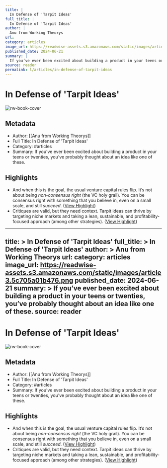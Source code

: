 ```yaml
---
title: |
  In Defense of 'Tarpit Ideas'
full_title: |
  In Defense of 'Tarpit Ideas'
author: |
  Anu from Working Theorys
url: 
category: articles
image_url: https://readwise-assets.s3.amazonaws.com/static/images/article3.5c705a01b476.png
published_date: 2024-06-21
summary: |
  If you’ve ever been excited about building a product in your teens or twenties, you’ve probably thought about an idea like one of these.
source: reader
permalink: l/articles/in-defense-of-tarpit-ideas
---
```

# In Defense of 'Tarpit Ideas'

![rw-book-cover](https://readwise-assets.s3.amazonaws.com/static/images/article3.5c705a01b476.png)

## Metadata
- Author: [[Anu from Working Theorys]]
- Full Title: In Defense of 'Tarpit Ideas'
- Category: #articles
- Summary: If you’ve ever been excited about building a product in your teens or twenties, you’ve probably thought about an idea like one of these.

## Highlights
- And when this is the goal, the usual venture capital rules flip. It’s not about being *non-consensus right* (the VC holy grail). You can be consensus right with something that you believe in, even on a small scale, and still *succeed*. ([View Highlight](https://read.readwise.io/read/01j14tggtxr341y4cm1tak2k5j))
- Critiques are valid, but they need context. Tarpit ideas can thrive by targeting niche markets and taking a lean, sustainable, and profitability-focused approach (among other strategies). ([View Highlight](https://read.readwise.io/read/01j14thpj1bxgsfg9h6xe0z3b3))


---
title: >
  In Defense of 'Tarpit Ideas'
full_title: >
  In Defense of 'Tarpit Ideas'
author: >
  Anu from Working Theorys
url: 
category: articles
image_url: https://readwise-assets.s3.amazonaws.com/static/images/article3.5c705a01b476.png
published_date: 2024-06-21
summary: >
  If you’ve ever been excited about building a product in your teens or twenties, you’ve probably thought about an idea like one of these.
source: reader
---
# In Defense of 'Tarpit Ideas'

![rw-book-cover](https://readwise-assets.s3.amazonaws.com/static/images/article3.5c705a01b476.png)

## Metadata
- Author: [[Anu from Working Theorys]]
- Full Title: In Defense of 'Tarpit Ideas'
- Category: #articles
- Summary: If you’ve ever been excited about building a product in your teens or twenties, you’ve probably thought about an idea like one of these.

## Highlights
- And when this is the goal, the usual venture capital rules flip. It’s not about being *non-consensus right* (the VC holy grail). You can be consensus right with something that you believe in, even on a small scale, and still *succeed*. ([View Highlight](https://read.readwise.io/read/01j14tggtxr341y4cm1tak2k5j))
- Critiques are valid, but they need context. Tarpit ideas can thrive by targeting niche markets and taking a lean, sustainable, and profitability-focused approach (among other strategies). ([View Highlight](https://read.readwise.io/read/01j14thpj1bxgsfg9h6xe0z3b3))


